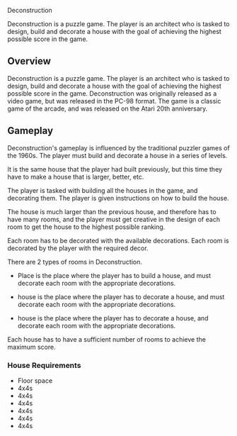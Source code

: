 
Deconstruction

Deconstruction is a puzzle game. The player is an architect who is tasked to design, build and decorate a house with the goal of achieving the highest possible score in the game.

## Overview

Deconstruction is a puzzle game. The player is an architect who is tasked to design, build and decorate a house with the goal of achieving the highest possible score in the game. Deconstruction was originally released as a video game, but was released in the PC-98 format. The game is a classic game of the arcade, and was released on the Atari 20th anniversary.

## Gameplay

Deconstruction's gameplay is influenced by the traditional puzzler games of the 1960s. The player must build and decorate a house in a series of levels.

It is the same house that the player had built previously, but this time they have to make a house that is larger, better, etc.

The player is tasked with building all the houses in the game, and decorating them. The player is given instructions on how to build the house.

The house is much larger than the previous house, and therefore has to have many rooms, and the player must get creative in the design of each room to get the house to the highest possible ranking.

Each room has to be decorated with the available decorations. Each room is decorated by the player with the required decor.

There are 2 types of rooms in Deconstruction.

*   Place is the place where the player has to build a house, and must decorate each room with the appropriate decorations.
*   house is the place where the player has to decorate a house, and must decorate each room with the appropriate decorations.

*   house is the place where the player has to decorate a house, and decorate each room with the appropriate decorations.

Each house has to have a sufficient number of rooms to achieve the maximum score.

### House Requirements

*   Floor space
*   4x4s
*   4x4s
*   4x4s
*   4x4s
*   4x4s
*   4x4s
